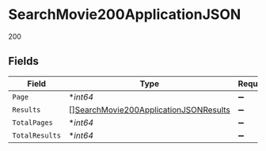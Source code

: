 # SearchMovie200ApplicationJSON

200


## Fields

| Field                                                                                                     | Type                                                                                                      | Required                                                                                                  | Description                                                                                               | Example                                                                                                   |
| --------------------------------------------------------------------------------------------------------- | --------------------------------------------------------------------------------------------------------- | --------------------------------------------------------------------------------------------------------- | --------------------------------------------------------------------------------------------------------- | --------------------------------------------------------------------------------------------------------- |
| `Page`                                                                                                    | **int64*                                                                                                  | :heavy_minus_sign:                                                                                        | N/A                                                                                                       | 1                                                                                                         |
| `Results`                                                                                                 | [][SearchMovie200ApplicationJSONResults](../../models/operations/searchmovie200applicationjsonresults.md) | :heavy_minus_sign:                                                                                        | N/A                                                                                                       |                                                                                                           |
| `TotalPages`                                                                                              | **int64*                                                                                                  | :heavy_minus_sign:                                                                                        | N/A                                                                                                       | 2                                                                                                         |
| `TotalResults`                                                                                            | **int64*                                                                                                  | :heavy_minus_sign:                                                                                        | N/A                                                                                                       | 39                                                                                                        |